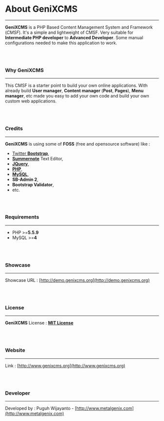 # About GeniXCMS

---

**GeniXCMS** is a PHP Based Content Management System and Framework (*CMSF*). It's a simple and lightweight of CMSF. Very suitable for **Intermediate PHP developer** to **Advanced Developer**. Some manual configurations needed to make this application to work. 

<br /><br />

### Why GeniXCMS 
---

This CMSF is a starter point to build your own online applications. With already build **User manager**, **Content manager** (**Post**, **Pages**), **Menu manager**, etc made you easy to add your own code and build your own custom web applications. 

<br /><br />

### Credits ###
---
**GeniXCMS** is using some of **FOSS** (free and opensource software) like :

- [Twitter **Bootstrap**](http://getbootstrap.com), 
- [**Summernote**](http://summernote.org) Text Editor, 
- [**JQuery**](http://jquery.com), 
- [**PHP**](http://php.net), 
- [**MySQL**](http://mysql.com), 
- **SB-Admin 2**,
- **Bootstrap Validator**,
- etc.

<br /><br />

### Requirements ###
---
* PHP >=**5.5.9**
* MySQL >=**4**

<br /><br />

### Showcase ###
---
Showcase URL : [http://demo.genixcms.org](http://demo.genixcms.org)

<br /><br />

### License ###
---
**GeniXCMS** License : [**MIT License**](license.md)

<br /><br />

### Website ###
---
Link : [http://www.genixcms.org](http://www.genixcms.org)

<br /><br />

### Developer ###
---
Developed by : Puguh Wijayanto - [http://www.metalgenix.com](http://www.metalgenix.com)


